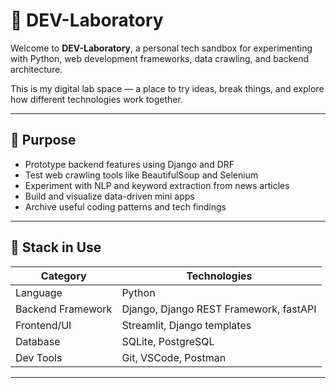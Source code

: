 # 🧪 DEV-Laboratory

Welcome to **DEV-Laboratory**, a personal tech sandbox for experimenting with Python, web development frameworks, data crawling, and backend architecture.

This is my digital lab space — a place to try ideas, break things, and explore how different technologies work together.

---

## 🎯 Purpose

- Prototype backend features using Django and DRF  
- Test web crawling tools like BeautifulSoup and Selenium  
- Experiment with NLP and keyword extraction from news articles  
- Build and visualize data-driven mini apps  
- Archive useful coding patterns and tech findings  

---

## 🧰 Stack in Use

| Category         | Technologies                              |
|------------------|--------------------------------------------|
| Language         | Python                                     |
| Backend Framework| Django, Django REST Framework, fastAPI     |
| Frontend/UI      | Streamlit, Django templates                 |
| Database         | SQLite, PostgreSQL                         |
| Dev Tools        | Git, VSCode, Postman                       |

---